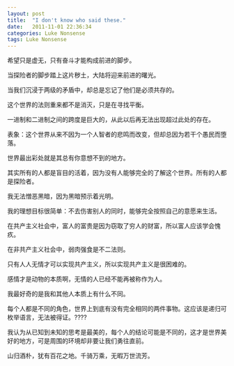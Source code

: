 ```yaml
---
layout: post
title:  "I don't know who said these."
date:   2011-11-01 22:36:34
categories: Luke Nonsense
tags: Luke Nonsense
---
```


希望只是虚无，只有奋斗才能构成前进的脚步。

当探险者的脚步踏上这片秽土，大陆将迎来前进的曙光。

当我们沉浸于两级的矛盾中，却总是忘记了他们是必须共存的。

这个世界的法则重来都不是消灭，只是在寻找平衡。

一进制和二进制之间的跨度是巨大的，从此以后再无法出现超过此处的存在。

表象：这个世界从来不因为一个人智者的悲鸣而改变，但却总因为若干个愚民而堕落。

世界最出彩处就是其总有你意想不到的地方。

其实所有的人都是盲目的活着，因为没有人能够完全的了解这个世界。所有的人都是探险者。

我无法憎恶黑暗，因为黑暗预示着光明。

我的理想目标很简单：不去伤害别人的同时，能够完全按照自己的意愿来生活。

在共产主义社会中，富人的富贵是因为窃取了穷人的财富，所以富人应该学会愧疚。

在非共产主义社会中，弱肉强食是不二法则。

只有人人无情才可以实现共产主义，所以实现共产主义是很困难的。

感情才是动物的本质啊，无情的人已经不能再被称作为人。

我最好奇的是我和其他人本质上有什么不同。

每个人都是不同的角色，世界上到底有没有完全相同的两件事物。这应该是递归可枚举语言，无法被得证。????

我认为从已知到未知的思考是最美的，每个人的结论可能是不同的，这才是世界美好的地方，可是周围的环境却非要让我们勇往直前。

山归酒朴，犹有百花之地。千骑万乘，无暇万世流芳。
